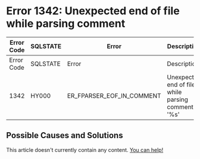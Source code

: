 
# Error 1342: Unexpected end of file while parsing comment


| Error Code | SQLSTATE | Error | Description |
| --- | --- | --- | --- |
| Error Code | SQLSTATE | Error | Description |
| 1342 | HY000 | ER_FPARSER_EOF_IN_COMMENT | Unexpected end of file while parsing comment '%s' |




## Possible Causes and Solutions


This article doesn't currently contain any content. [You can help!](/en/writing-and-editing-knowledge-base-articles/)

